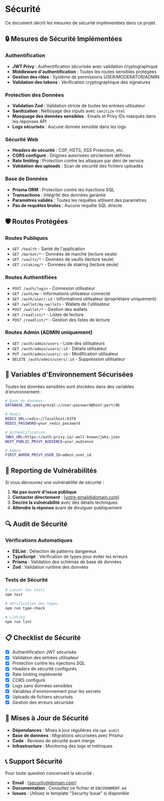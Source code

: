 # Sécurité

Ce document décrit les mesures de sécurité implémentées dans ce projet.

## 🔒 Mesures de Sécurité Implémentées

### Authentification
- **JWT Privy** : Authentification sécurisée avec validation cryptographique
- **Middleware d'authentification** : Toutes les routes sensibles protégées
- **Gestion des rôles** : Système de permissions USER/MODERATOR/ADMIN
- **Validation des tokens** : Vérification cryptographique des signatures

### Protection des Données
- **Validation Zod** : Validation stricte de toutes les entrées utilisateur
- **Sanitization** : Nettoyage des inputs avec `sanitize-html`
- **Masquage des données sensibles** : Emails et Privy IDs masqués dans les réponses API
- **Logs sécurisés** : Aucune donnée sensible dans les logs

### Sécurité Web
- **Headers de sécurité** : CSP, HSTS, XSS Protection, etc.
- **CORS configuré** : Origines autorisées strictement définies
- **Rate limiting** : Protection contre les attaques par déni de service
- **Validation des uploads** : Scan de sécurité des fichiers uploadés

### Base de Données
- **Prisma ORM** : Protection contre les injections SQL
- **Transactions** : Intégrité des données garantie
- **Paramètres validés** : Toutes les requêtes utilisent des paramètres
- **Pas de requêtes brutes** : Aucune requête SQL directe

## 🛡️ Routes Protégées

### Routes Publiques
- `GET /health` - Santé de l'application
- `GET /market/*` - Données de marché (lecture seule)
- `GET /vaults/*` - Données de vaults (lecture seule)
- `GET /staking/*` - Données de staking (lecture seule)

### Routes Authentifiées
- `POST /auth/login` - Connexion utilisateur
- `GET /auth/me` - Informations utilisateur connecté
- `GET /auth/user/:id` - Informations utilisateur (propriétaire uniquement)
- `GET /wallet/my-wallets` - Wallets de l'utilisateur
- `POST /wallet/*` - Gestion des wallets
- `GET /readlist/*` - Listes de lecture
- `POST /readlist/*` - Gestion des listes de lecture

### Routes Admin (ADMIN uniquement)
- `GET /auth/admin/users` - Liste des utilisateurs
- `GET /auth/admin/users/:id` - Détails utilisateur
- `PUT /auth/admin/users/:id` - Modification utilisateur
- `DELETE /auth/admin/users/:id` - Suppression utilisateur

## 🔐 Variables d'Environnement Sécurisées

Toutes les données sensibles sont stockées dans des variables d'environnement :

```bash
# Base de données
DATABASE_URL=postgresql://user:password@host:port/db

# Redis
REDIS_URL=redis://localhost:6379
REDIS_PASSWORD=your_redis_password

# Authentification
JWKS_URL=https://auth.privy.io/.well-known/jwks.json
NEXT_PUBLIC_PRIVY_AUDIENCE=your_audience

# Admin
FIRST_ADMIN_PRIVY_USER_ID=admin_user_id
```

## 🚨 Reporting de Vulnérabilités

Si vous découvrez une vulnérabilité de sécurité :

1. **Ne pas ouvrir d'issue publique**
2. **Contacter directement** : [votre-email@domain.com]
3. **Décrire la vulnérabilité** avec des détails techniques
4. **Attendre la réponse** avant de divulguer publiquement

## 🔍 Audit de Sécurité

### Vérifications Automatiques
- **ESLint** : Détection de patterns dangereux
- **TypeScript** : Vérification de types pour éviter les erreurs
- **Prisma** : Validation des schémas de base de données
- **Zod** : Validation runtime des données

### Tests de Sécurité
```bash
# Lancer les tests
npm test

# Vérification des types
npm run type-check

# Linting
npm run lint
```

## 📋 Checklist de Sécurité

- [x] Authentification JWT sécurisée
- [x] Validation des entrées utilisateur
- [x] Protection contre les injections SQL
- [x] Headers de sécurité configurés
- [x] Rate limiting implémenté
- [x] CORS configuré
- [x] Logs sans données sensibles
- [x] Variables d'environnement pour les secrets
- [x] Uploads de fichiers sécurisés
- [x] Gestion des erreurs sécurisée

## 🔄 Mises à Jour de Sécurité

- **Dépendances** : Mises à jour régulières via `npm audit`
- **Base de données** : Migrations sécurisées avec Prisma
- **Code** : Reviews de sécurité avant merge
- **Infrastructure** : Monitoring des logs et métriques

## 📞 Support Sécurité

Pour toute question concernant la sécurité :
- **Email** : [security@domain.com]
- **Documentation** : Consultez ce fichier et `ENVIRONMENT.md`
- **Issues** : Utilisez le template "Security Issue" si disponible 